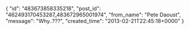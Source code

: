  {
   "id": "483673858335218",
   "post_id": "462493170453287_483672965001974",
   "from_name": "Pete Daoust",
   "message": "Why..???",
   "created_time": "2013-02-21T22:45:18+0000"
 }
